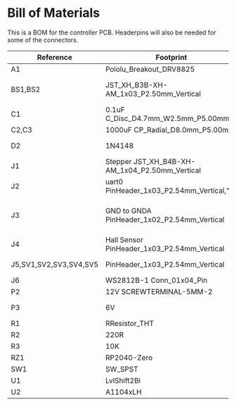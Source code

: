 # Bill of Materials

This is a BOM for the controller PCB. Headerpins will also be needed for some of the connectors.


|Reference |Footprint	 |	Qty	| Link | Notes
|----------|----------|----|--------|-------|
|A1|Pololu_Breakout_DRV8825| 1|https://amzn.to/3GIwLjC||
|BS1,BS2|JST_XH_B3B-XH-AM_1x03_P2.50mm_Vertical|2| | For HiWonder LX16A|
|C1|0.1uF C_Disc_D4.7mm_W2.5mm_P5.00mm|1|||
|C2,C3|1000uF CP_Radial_D8.0mm_P5.00mm|2|||
|D2|1N4148|1|https://assets.nexperia.com/documents/data-sheet/1N4148_1N4448.pdff|||
|J1|Stepper JST_XH_B4B-XH-AM_1x04_P2.50mm_Vertical|1|||
|J2|uart0 PinHeader_1x03_P2.54mm_Vertical,"1"|||
|J3|GND to GNDA PinHeader_1x02_P2.54mm_Vertical|1||Allows jumper to connect grounds|
|J4|Hall Sensor PinHeader_1x03_P2.54mm_Vertical|1|||
|J5,SV1,SV2,SV3,SV4,SV5| PinHeader_1x03_P2.54mm_Vertical|6||Used for Servos|
|J6| WS2812B-1 Conn_01x04_Pin|2|||
|P2|12V SCREWTERMINAL-5MM-2|1|||
|P3|6V|SCREWTERMINAL-5MM-2|1|||
|R1|RResistor_THT|1|||
|R2|220R|Resistor_THT|1|||
|R3|10K|Resistor_THT|1|||
|RZ1|RP2040-Zero|RP2040-Zero||1||
|SW1|SW_SPST |1|SW_PUSH_6mm||
|U1|LvlShift2Bi||1|| 2 channel level shifter|
|U2|A1104xLH|1|HAll Sensor||

